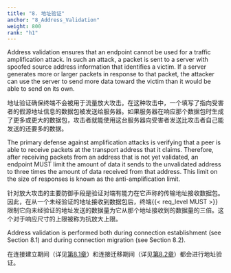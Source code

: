 ```yaml
---
title: "8. 地址验证"
anchor: "8_Address_Validation"
weight: 800
rank: "h1"
---
```


Address validation ensures that an endpoint cannot be used for a traffic amplification attack. In such an attack, a packet is sent to a server with spoofed source address information that identifies a victim. If a server generates more or larger packets in response to that packet, the attacker can use the server to send more data toward the victim than it would be able to send on its own.

地址验证确保终端不会被用于流量放大攻击。在这种攻击中，一个填写了指向受害者的假源地址信息的数据包被发送给服务器。如果服务器在响应那个数据包时生成了更多或更大的数据包，攻击者就能使用这台服务器向受害者发送比攻击者自己能发送的还要多的数据。

The primary defense against amplification attacks is verifying that a peer is able to receive packets at the transport address that it claims. Therefore, after receiving packets from an address that is not yet validated, an endpoint MUST limit the amount of data it sends to the unvalidated address to three times the amount of data received from that address. This limit on the size of responses is known as the anti-amplification limit.

针对放大攻击的主要防御手段是验证对端有能力在它声称的传输地址接收数据包。因此，在从一个未经验证的地址接收到数据包后，终端{{< req_level MUST >}}限制它向未经验证的地址发送的数据量为它从那个地址接收到的数据量的三倍。这个对于响应尺寸的上限被称为抗放大上限。

Address validation is performed both during connection establishment (see Section 8.1) and during connection migration (see Section 8.2).

在连接建立期间（详见[第8.1章]()）和连接迁移期间（详见[第8.2章]()）都会进行地址验证。
